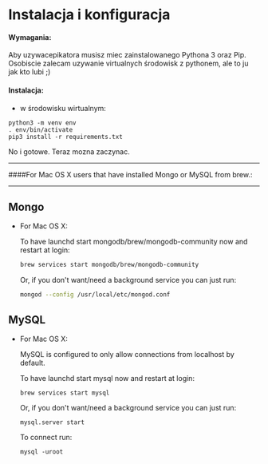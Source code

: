 
# Instalacja i konfiguracja

#### Wymagania:
Aby uzywacepikatora musisz miec zainstalowanego Pythona 3 oraz Pip. Osobiscie zalecam uzywanie virtualnych środowisk z pythonem, ale to ju jak kto lubi ;)

#### Instalacja:
- w środowisku wirtualnym:
```
python3 -m venv env
. env/bin/activate
pip3 install -r requirements.txt
```
No i gotowe. Teraz mozna zaczynac. 
***
####For Mac OS X users that have installed Mongo or MySQL from brew.: 
***
## Mongo
- For Mac OS X: 

  To have launchd start mongodb/brew/mongodb-community now and restart at login:
  ```bash
  brew services start mongodb/brew/mongodb-community
  ```

  Or, if you don't want/need a background service you can just run:
  ```bash
  mongod --config /usr/local/etc/mongod.conf
  ```
## MySQL
- For Mac OS X: 

  MySQL is configured to only allow connections from localhost by default.

  To have launchd start mysql now and restart at login:
  ```
  brew services start mysql
  ```
  Or, if you don't want/need a background service you can just run:
  ```
  mysql.server start
  ```
  To connect run:
  ```
  mysql -uroot
  ```
